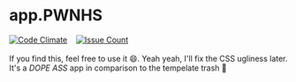 # app.PWNHS  
[![Code Climate](https://codeclimate.com/github/pwnhs/app/badges/gpa.svg)](https://codeclimate.com/github/pwnhs/app)&nbsp;&nbsp;&nbsp;&nbsp;[![Issue Count](https://codeclimate.com/github/pwnhs/app/badges/issue_count.svg)](https://codeclimate.com/github/pwnhs/app)  
<br>
If you find this, feel free to use it :smile:. Yeah yeah, I'll fix the CSS ugliness later.  
It's a *DOPE ASS* app in comparison to the tempelate trash :eyes: